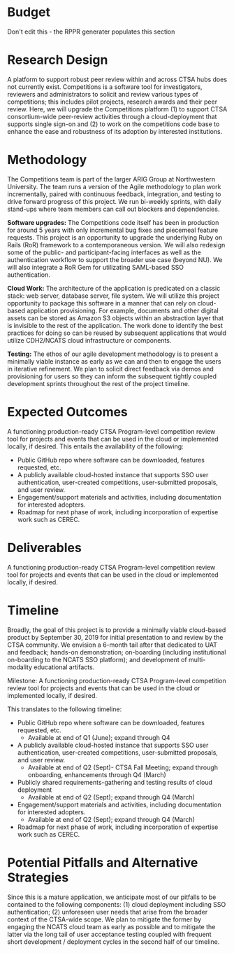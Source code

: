 # Budget
Don't edit this - the RPPR generater populates this section

# Research Design
A platform to support robust peer review within and across CTSA hubs does not currently exist. Competitions is a software tool for investigators, reviewers and administrators to solicit and review various types of competitions; this includes pilot projects, research awards and their peer review. Here, we will upgrade the Competitions platform (1) to support CTSA consortium-wide peer-review activities through a cloud-deployment that supports single sign-on and (2) to work on the competitions code base to enhance the ease and robustness of its adoption by interested institutions.

# Methodology
The Competitions team is part of the larger ARIG Group at Northwestern University. The team runs a version of the Agile methodology to plan work incrementally, paired with continuous feedback, integration, and testing to drive forward progress of this project. We run bi-weekly sprints, with daily stand-ups where team members can call out blockers and dependencies. 

**Software upgrades:** The Competitions code itself has been in production for around 5 years with only incremental bug fixes and piecemeal feature requests. This project is an opportunity to upgrade the underlying Ruby on Rails (RoR) framework to a contemporaneous version. We will also redesign some of the public- and participant-facing interfaces as well as the authentication workflow to support the broader use case (beyond NU). We will also integrate a RoR Gem for utilizating SAML-based SSO authentication.

**Cloud Work:** The architecture of the application is predicated on a classic stack: web server, database server, file system. We will utilize this project opportunity to package this software in a manner that can rely on cloud-based application provisioning. For example, documents and other digital assets can be stored as Amazon S3 objects within an abstraction layer that is invisible to the rest of the application. The work done to identify the best practices for doing so can be reused by subsequent applications that would utilize CDH2/NCATS cloud infrastructure or components.

**Testing:** The ethos of our agile development methodology is to present a minimally viable instance as early as we can and then to engage the users in iterative refinement. We plan to solicit direct feedback via demos and provisioning for users so they can inform the subsequent tightly coupled development sprints throughout the rest of the project timeline. 

# Expected Outcomes
A functioning production-ready CTSA Program-level competition review tool for projects and events that can be used in the cloud or implemented locally, if desired. This entails the availability of the following:  

- Public GitHub repo where software can be downloaded, features requested, etc.
- A publicly available cloud-hosted instance that supports SSO user authentication, user-created competitions, user-submitted proposals, and user review.
- Engagement/support materials and activities, including documentation for interested adopters.
- Roadmap for next phase of work, including incorporation of expertise work such as CEREC.

# Deliverables
A functioning production-ready CTSA Program-level competition review tool for projects and events that can be used in the cloud or implemented locally, if desired. 

# Timeline 
Broadly, the goal of this project is to provide a minimally viable cloud-based product by September 30, 2019 for initial presentation to and review by the CTSA community. We envision a 6-month tail after that dedicated to UAT and feedback; hands-on demonstration; on-boarding (including institutional on-boarding to the NCATS SSO platform); and development of multi-modality educational artifacts. 

Milestone: A functioning production-ready CTSA Program-level competition review tool for projects and events that can be used in the cloud or implemented locally, if desired. 

This translates to the following timeline:

- Public GitHub repo where software can be downloaded, features requested, etc. 
    - Available at end of Q1 (June); expand through Q4
- A publicly available cloud-hosted instance that supports SSO user authentication, user-created competitions, user-submitted proposals, and user review. 
    - Available at end of Q2 (Sept)- CTSA Fall Meeting; expand through onboarding, enhancements through Q4 (March)
- Publicly shared requirements-gathering and testing results of cloud deployment
    - Available at end of Q2 (Sept); expand through Q4 (March)
- Engagement/support materials and activities, including documentation for interested adopters.
    - Available at end of Q2 (Sept); expand through Q4 (March)
- Roadmap for next phase of work, including incorporation of expertise work such as CEREC.


# Potential Pitfalls and Alternative Strategies

Since this is a mature application, we anticipate most of our pitfalls to be contained to the following components: (1) cloud deployment including SSO authentication; (2) unforeseen user needs that arise from the broader context of the CTSA-wide scope. We plan to mitigate the former by engaging the NCATS cloud team as early as possible and to mitigate the latter via the long tail of user acceptance testing coupled with frequent short development / deployment cycles in the second half of our timeline.

